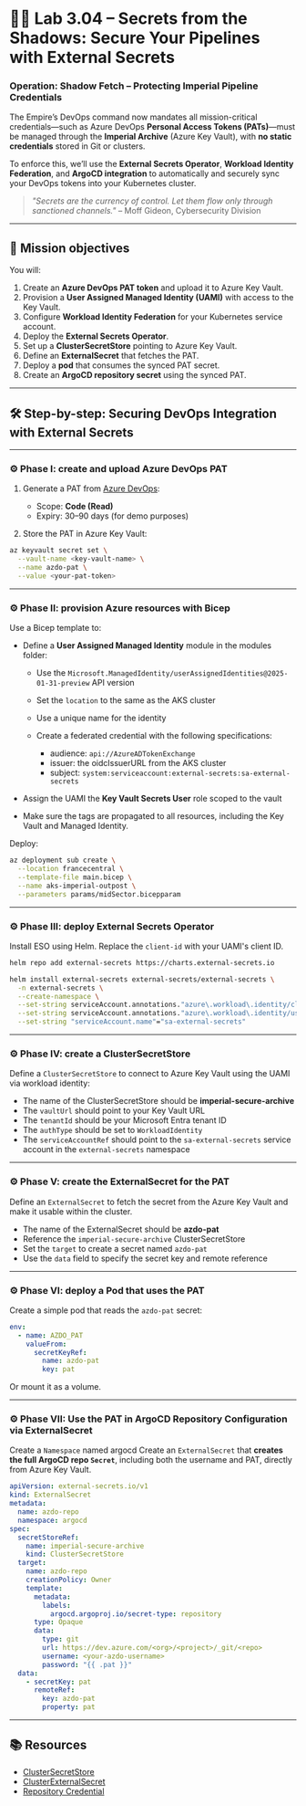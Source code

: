 # 🕵️‍♂️ Lab 3.04 – Secrets from the Shadows: Secure Your Pipelines with External Secrets

### **Operation: Shadow Fetch – Protecting Imperial Pipeline Credentials**

The Empire’s DevOps command now mandates all mission-critical credentials—such as Azure DevOps **Personal Access Tokens (PATs)**—must be managed through the **Imperial Archive** (Azure Key Vault), with **no static credentials** stored in Git or clusters.

To enforce this, we’ll use the **External Secrets Operator**, **Workload Identity Federation**, and **ArgoCD integration** to automatically and securely sync your DevOps tokens into your Kubernetes cluster.

> _"Secrets are the currency of control. Let them flow only through sanctioned channels."_ – Moff Gideon, Cybersecurity Division

---

## 🎯 Mission objectives

You will:

1. Create an **Azure DevOps PAT token** and upload it to Azure Key Vault.
2. Provision a **User Assigned Managed Identity (UAMI)** with access to the Key Vault.
3. Configure **Workload Identity Federation** for your Kubernetes service account.
4. Deploy the **External Secrets Operator**.
5. Set up a **ClusterSecretStore** pointing to Azure Key Vault.
6. Define an **ExternalSecret** that fetches the PAT.
7. Deploy a **pod** that consumes the synced PAT secret.
8. Create an **ArgoCD repository secret** using the synced PAT.

---

## 🛠️ Step-by-step: Securing DevOps Integration with External Secrets

---

### ⚙️ Phase I: create and upload Azure DevOps PAT

1. Generate a PAT from [Azure DevOps](https://dev.azure.com/):

   - Scope: **Code (Read)**
   - Expiry: 30–90 days (for demo purposes)

2. Store the PAT in Azure Key Vault:

```bash
az keyvault secret set \
  --vault-name <key-vault-name> \
  --name azdo-pat \
  --value <your-pat-token>
```

---

### ⚙️ Phase II: provision Azure resources with Bicep

Use a Bicep template to:

- Define a **User Assigned Managed Identity** module in the modules folder:

  - Use the `Microsoft.ManagedIdentity/userAssignedIdentities@2025-01-31-preview` API version
  - Set the `location` to the same as the AKS cluster
  - Use a unique name for the identity
  - Create a federated credential with the following specifications:

    - audience: `api://AzureADTokenExchange`
    - issuer: the oidcIssuerURL from the AKS cluster
    - subject: `system:serviceaccount:external-secrets:sa-external-secrets`

- Assign the UAMI the **Key Vault Secrets User** role scoped to the vault
- Make sure the tags are propagated to all resources, including the Key Vault and Managed Identity.

Deploy:

```bash
az deployment sub create \
  --location francecentral \
  --template-file main.bicep \
  --name aks-imperial-outpost \
  --parameters params/midSector.bicepparam
```

---

### ⚙️ Phase III: deploy External Secrets Operator

Install ESO using Helm.
Replace the `client-id` with your UAMI's client ID.

```bash
helm repo add external-secrets https://charts.external-secrets.io

helm install external-secrets external-secrets/external-secrets \
  -n external-secrets \
  --create-namespace \
  --set-string serviceAccount.annotations."azure\.workload\.identity/client-id"="0d6015d9-363b-4806-b76f-1a3aa5bd7eba" \
  --set-string serviceAccount.annotations."azure\.workload\.identity/use"="true" \
  --set-string "serviceAccount.name"="sa-external-secrets"
```

---

### ⚙️ Phase IV: create a ClusterSecretStore

Define a `ClusterSecretStore` to connect to Azure Key Vault using the UAMI via workload identity:

- The name of the ClusterSecretStore should be **imperial-secure-archive**
- The `vaultUrl` should point to your Key Vault URL
- The `tenantId` should be your Microsoft Entra tenant ID
- The `authType` should be set to `WorkloadIdentity`
- The `serviceAccountRef` should point to the `sa-external-secrets` service account in the `external-secrets` namespace

---

### ⚙️ Phase V: create the ExternalSecret for the PAT

Define an `ExternalSecret` to fetch the secret from the Azure Key Vault and make it usable within the cluster.

- The name of the ExternalSecret should be **azdo-pat**
- Reference the `imperial-secure-archive` ClusterSecretStore
- Set the `target` to create a secret named `azdo-pat`
- Use the `data` field to specify the secret key and remote reference

---

### ⚙️ Phase VI: deploy a Pod that uses the PAT

Create a simple pod that reads the `azdo-pat` secret:

```yaml
env:
  - name: AZDO_PAT
    valueFrom:
      secretKeyRef:
        name: azdo-pat
        key: pat
```

Or mount it as a volume.

---

### ⚙️ Phase VII: Use the PAT in ArgoCD Repository Configuration via ExternalSecret

Create a `Namespace` named argocd
Create an `ExternalSecret` that **creates the full ArgoCD repo `Secret`**, including both the username and PAT, directly from Azure Key Vault.

```yaml
apiVersion: external-secrets.io/v1
kind: ExternalSecret
metadata:
  name: azdo-repo
  namespace: argocd
spec:
  secretStoreRef:
    name: imperial-secure-archive
    kind: ClusterSecretStore
  target:
    name: azdo-repo
    creationPolicy: Owner
    template:
      metadata:
        labels:
          argocd.argoproj.io/secret-type: repository
      type: Opaque
      data:
        type: git
        url: https://dev.azure.com/<org>/<project>/_git/<repo>
        username: <your-azdo-username>
        password: "{{ .pat }}"
  data:
    - secretKey: pat
      remoteRef:
        key: azdo-pat
        property: pat
```

---

## 📚 Resources

- [ClusterSecretStore](https://external-secrets.io/latest/api/clustersecretstore/)
- [ClusterExternalSecret](https://external-secrets.io/latest/api/clusterexternalsecret/)
- [Repository Credential](https://argo-cd.readthedocs.io/en/stable/operator-manual/declarative-setup/#repository-credentials)

